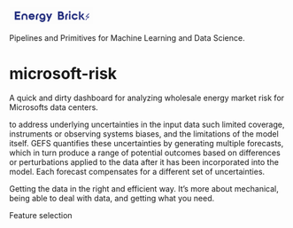 <p align="left">
<img width=30% src="visuals/logo.png" alt=“Energy_Bricks” />
</p>

<p align="left">
Pipelines and Primitives for Machine Learning and Data Science.
</p>

# microsoft-risk
A quick and dirty dashboard for analyzing wholesale energy market risk for Microsofts data centers.





to address underlying uncertainties in the input data such limited coverage, instruments or observing systems biases, and the limitations of the model itself. GEFS quantifies these uncertainties by generating multiple forecasts, which in turn produce a range of potential outcomes based on differences or perturbations applied to the data after it has been incorporated into the model. Each forecast compensates for a different set of uncertainties.


Getting the data in the right and efficient way. It’s more about mechanical, being able to deal with data, and getting what you need.


Feature selection